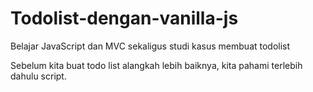 # Todolist-dengan-vanilla-js

Belajar JavaScript dan MVC sekaligus studi kasus membuat todolist

Sebelum kita buat todo list alangkah lebih baiknya, kita pahami terlebih dahulu script.
